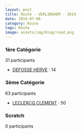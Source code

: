 ```yaml
---
layout: post
title: Route - VERLINGHEM - 2019
date: 2019-07-06
category: Route
tags: Route
image: assets/img/blog/road.png
---
```


### 1ère Catégorie
31 participants
- [DEFOSSE HERVE](https://teamspecializedlille.cc/coureurs/defosseherve) : 14

### 3ème Catégorie
63 participants
- [LECLERCQ CLEMENT](https://teamspecializedlille.cc/coureurs/leclercqclement) : 50

### Scratch
0 participants
